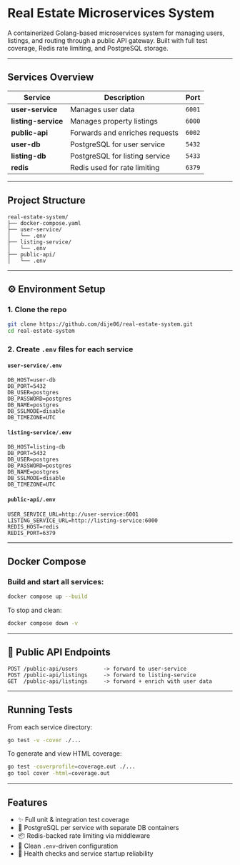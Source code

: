 # Real Estate Microservices System

A containerized Golang-based microservices system for managing users, listings, and routing through a public API gateway. Built with full test coverage, Redis rate limiting, and PostgreSQL storage.

---

## Services Overview

| Service         | Description                    | Port  |
|-----------------|--------------------------------|--------|
| **user-service**   | Manages user data               | `6001` |
| **listing-service**| Manages property listings       | `6000` |
| **public-api**     | Forwards and enriches requests  | `6002` |
| **user-db**        | PostgreSQL for user service     | `5432` |
| **listing-db**     | PostgreSQL for listing service  | `5433` |
| **redis**          | Redis used for rate limiting    | `6379` |

---

## Project Structure

```
real-estate-system/
├── docker-compose.yaml
├── user-service/
│   └── .env
├── listing-service/
│   └── .env
├── public-api/
│   └── .env
```

---

## ⚙️ Environment Setup

### 1. Clone the repo
```bash
git clone https://github.com/dije06/real-estate-system.git
cd real-estate-system
```

### 2. Create `.env` files for each service

#### `user-service/.env`
```env
DB_HOST=user-db
DB_PORT=5432
DB_USER=postgres
DB_PASSWORD=postgres
DB_NAME=postgres
DB_SSLMODE=disable
DB_TIMEZONE=UTC
```

#### `listing-service/.env`
```env
DB_HOST=listing-db
DB_PORT=5432
DB_USER=postgres
DB_PASSWORD=postgres
DB_NAME=postgres
DB_SSLMODE=disable
DB_TIMEZONE=UTC
```

#### `public-api/.env`
```env
USER_SERVICE_URL=http://user-service:6001
LISTING_SERVICE_URL=http://listing-service:6000
REDIS_HOST=redis
REDIS_PORT=6379
```

---

## Docker Compose

### Build and start all services:
```bash
docker compose up --build
```

To stop and clean:
```bash
docker compose down -v
```

---

## 🔐 Public API Endpoints

```
POST /public-api/users        -> forward to user-service
POST /public-api/listings     -> forward to listing-service
GET  /public-api/listings     -> forward + enrich with user data
```

---

## Running Tests

From each service directory:
```bash
go test -v -cover ./...
```

To generate and view HTML coverage:
```bash
go test -coverprofile=coverage.out ./...
go tool cover -html=coverage.out
```

---

## Features

- ✨ Full unit & integration test coverage
- 🐘 PostgreSQL per service with separate DB containers
- 📦 Redis-backed rate limiting via middleware
- 🧼 Clean `.env`-driven configuration
- 🔁 Health checks and service startup reliability